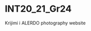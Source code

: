 # INT20_21_Gr24
Krijimi i ALERDO photography website

<!DOCTYPE html>
<html>
<head>
<meta charset="utf-8">
<meta name="view port"  content="width=device-width">
<meta name="description " content="Affordable and professional web design">
<meta name="keywords" content="web design, affordable web design">
<meta name="author" content="Brad Traversy">
<title>Alerdo Photography |Welcome </title>



</head>
<body>







</body>






</html>








</html>